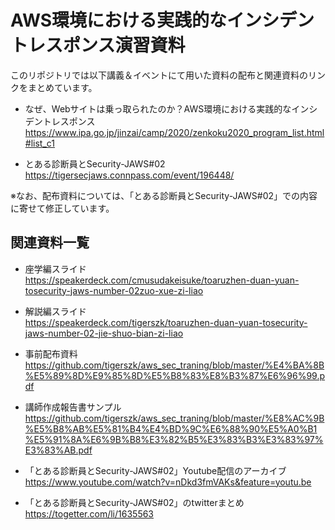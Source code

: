 # AWS環境における実践的なインシデントレスポンス演習資料
このリポジトリでは以下講義＆イベントにて用いた資料の配布と関連資料のリンクをまとめています。

* なぜ、Webサイトは乗っ取られたのか？AWS環境における実践的なインシデントレスポンス  
https://www.ipa.go.jp/jinzai/camp/2020/zenkoku2020_program_list.html#list_c1

* とある診断員とSecurity-JAWS#02  
https://tigersecjaws.connpass.com/event/196448/

※なお、配布資料については、「とある診断員とSecurity-JAWS#02」での内容に寄せて修正しています。

## 関連資料一覧

* 座学編スライド  
https://speakerdeck.com/cmusudakeisuke/toaruzhen-duan-yuan-tosecurity-jaws-number-02zuo-xue-zi-liao

* 解説編スライド  
https://speakerdeck.com/tigerszk/toaruzhen-duan-yuan-tosecurity-jaws-number-02-jie-shuo-bian-zi-liao

* 事前配布資料  
https://github.com/tigerszk/aws_sec_traning/blob/master/%E4%BA%8B%E5%89%8D%E9%85%8D%E5%B8%83%E8%B3%87%E6%96%99.pdf

* 講師作成報告書サンプル
https://github.com/tigerszk/aws_sec_traning/blob/master/%E8%AC%9B%E5%B8%AB%E5%81%B4%E4%BD%9C%E6%88%90%E5%A0%B1%E5%91%8A%E6%9B%B8%E3%82%B5%E3%83%B3%E3%83%97%E3%83%AB.pdf

* 「とある診断員とSecurity-JAWS#02」Youtube配信のアーカイブ  
https://www.youtube.com/watch?v=nDkd3fmVAKs&feature=youtu.be

* 「とある診断員とSecurity-JAWS#02」のtwitterまとめ  
https://togetter.com/li/1635563

